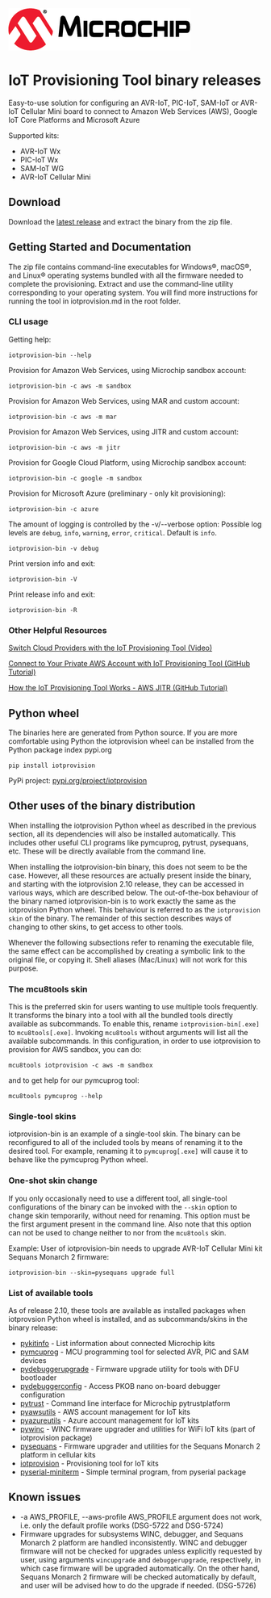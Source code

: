 [![MCHP](images/microchip.png)](https://www.microchip.com)

# IoT Provisioning Tool binary releases
Easy-to-use solution for configuring an AVR-IoT, PIC-IoT, SAM-IoT or AVR-IoT Cellular Mini board to connect to Amazon Web Services (AWS), Google IoT Core Platforms and Microsoft Azure

Supported kits:
- AVR-IoT Wx
- PIC-IoT Wx
- SAM-IoT WG
- AVR-IoT Cellular Mini

## Download
Download the [latest release](https://github.com/microchip-pic-avr-tools/iotprovision-bin/releases/latest) and extract the binary from the zip file.

## Getting Started and Documentation

The zip file contains command-line executables for Windows®, macOS®, and Linux® operating systems bundled with all the firmware needed to complete the provisioning. Extract and use the command-line utility corresponding to your operating system. You will find more instructions for running the tool in iotprovision.md in the root folder.

### CLI usage
Getting help:
```
iotprovision-bin --help
```
Provision for Amazon Web Services, using Microchip sandbox account:
```
iotprovision-bin -c aws -m sandbox
```
Provision for Amazon Web Services, using MAR and custom account:
```
iotprovision-bin -c aws -m mar
```
Provision for Amazon Web Services, using JITR and custom account:
```
iotprovision-bin -c aws -m jitr
```
Provision for Google Cloud Platform, using Microchip sandbox account:
```
iotprovision-bin -c google -m sandbox
```
Provision for Microsoft Azure (preliminary - only kit provisioning):
```
iotprovision-bin -c azure
```
The amount of logging is controlled by the -v/--verbose option:
Possible log levels are `debug`, `info`, `warning`, `error`, `critical`.  Default is `info`.
```
iotprovision-bin -v debug
```
Print version info and exit:
```
iotprovision-bin -V
```
Print release info and exit:
```
iotprovision-bin -R
```

### Other Helpful Resources

[Switch Cloud Providers with the IoT Provisioning Tool (Video)](https://www.youtube.com/watch?v=nwP8obSRaaE)

[Connect to Your Private AWS Account with IoT Provisioning Tool (GitHub Tutorial)](https://github.com/microchip-pic-avr-solutions/microchip-iot-developer-guides-for-aws/tree/master/connect-the-board-to-your-aws-account)

[How the IoT Provisioning Tool Works - AWS JITR (GitHub Tutorial)](https://github.com/microchip-pic-avr-solutions/microchip-iot-developer-guides-for-aws/tree/master/a-more-thorough-look-into-the-provisioning-process)

## Python wheel
The binaries here are generated from Python source.  If you are more comfortable using Python the iotprovision wheel can be installed from the Python package index pypi.org

```
pip install iotprovision
```

PyPi project: [pypi.org/project/iotprovision](https://pypi.org/project/iotprovision/)

## Other uses of the binary distribution

When installing the iotprovision Python wheel as described in the previous section, all its dependencies will also be installed automatically. This includes other useful CLI programs like pymcuprog, pytrust, pysequans, etc. These will be directly available from the command line.

When installing the iotprovision-bin binary, this does not seem to be the case. However, all these resources are actually present inside the binary, and starting with the iotprovision 2.10 release, they can be accessed in various ways, which are described below. The out-of-the-box behaviour of the binary named iotprovision-bin is to work exactly the same as the iotprovision Python wheel. This behaviour is referred to as the `iotprovision skin` of the binary. The remainder of this section describes ways of changing to other skins, to get access to other tools.

Whenever the following subsections refer to renaming the executable file, the same effect can be accomplished by creating a symbolic link to the original file, or copying it. Shell aliases (Mac/Linux) will not work for this purpose.

### The mcu8tools skin

This is the preferred skin for users wanting to use multiple tools frequently. It transforms the binary into a tool with all the bundled tools directly available as subcommands. To enable this, rename `iotprovision-bin[.exe]` to `mcu8tools[.exe]`. Invoking `mcu8tools` without arguments will list all the available subcommands. In this configuration, in order to use iotprovision to provision for AWS sandbox, you can do:
```
mcu8tools iotprovision -c aws -m sandbox
```
and to get help for our pymcuprog tool:
```
mcu8tools pymcuprog --help
```

### Single-tool skins

iotprovision-bin is an example of a single-tool skin. The binary can be reconfigured to all of the included tools by means of renaming it to the desired tool. For example, renaming it to `pymcuprog[.exe]` will cause it to behave like the pymcuprog Python wheel.

### One-shot skin change

If you only occasionally need to use a different tool, all single-tool configurations of the binary can be invoked with the `--skin` option to change skin temporarily, without need for renaming. This option must be the first argument present in the command line. Also note that this option can not be used to change neither to nor from the `mcu8tools` skin.

Example: User of iotprovision-bin needs to upgrade AVR-IoT Cellular Mini kit Sequans Monarch 2 firmware:
```
iotprovision-bin --skin=pysequans upgrade full
```

### List of available tools
As of release 2.10, these tools are available as installed packages when iotprovsion Python wheel is installed, and as subcommands/skins in the binary release:

- [pykitinfo](https://github.com/microchip-pic-avr-tools/pykitinfo) - List information about connected Microchip kits
- [pymcuprog](https://github.com/microchip-pic-avr-tools/pymcuprog) - MCU programming tool for selected AVR, PIC and SAM devices
- [pydebuggerupgrade](https://pypi.org/project/pydebuggerupgrade/) - Firmware upgrade utility for tools with DFU bootloader
- [pydebuggerconfig](https://pypi.org/project/pydebuggerconfig/) - Access PKOB nano on-board debugger configuration
- [pytrust](https://github.com/microchip-pic-avr-tools/pytrustplatform) - Command line interface for Microchip pytrustplatform
- [pyawsutils](https://github.com/microchip-pic-avr-tools/pyawsutils) - AWS account management for IoT kits
- [pyazureutils](https://github.com/microchip-pic-avr-tools/pyazureutils) - Azure account management for IoT kits
- [pywinc](https://github.com/microchip-pic-avr-tools/iotprovision) - WINC firmware upgrader and utilities for WiFi IoT kits (part of iotprovision package)
- [pysequans](https://pypi.org/project/pysequansutils/) - Firmware upgrader and utilities for the Sequans Monarch 2 platform in cellular kits
- [iotprovision](https://github.com/microchip-pic-avr-tools/iotprovision) - Provisioning tool for IoT kits
- [pyserial-miniterm](https://github.com/pyserial/pyserial) - Simple terminal program, from pyserial package

## Known issues
-  -a AWS_PROFILE, --aws-profile AWS_PROFILE argument does not work, i.e. only the default profile works (DSG-5722 and DSG-5724)
- Firmware upgrades for subsystems WINC, debugger, and Sequans Monarch 2 platform are handled inconsistently. WINC and debugger firmware will not be checked for upgrades unless explicitly requested by user, using arguments `wincupgrade` and `debuggerupgrade`, respectively, in which case firmware will be upgraded automatically. On the other hand, Sequans Monarch 2 firmware will be checked automatically by default, and user will be advised how to do the upgrade if needed. (DSG-5726)
